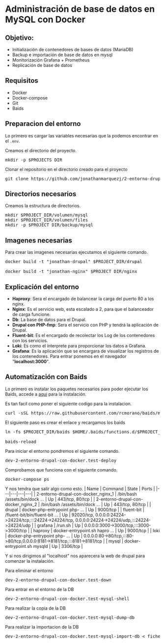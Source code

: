 # Administración de base de datos en MySQL con Docker

## Objetivo:

* Initialización de contenedores de bases de datos (MariaDB)
* Backup e importación de base de datos en mysql
* Monitorización Grafana + Prometheus
* Replicación de base de datos

## Requisitos 

- Docker
- Docker-compose
- Git
- Baids

## Preparacion del entorno
Lo primero es cargar las variables necesarias que la podemos encontrar en el `.env`.

Creamos el directorio del proyecto.
<pre>
mkdir -p $PROJECTS_DIR
</pre>

Clonar el repositorio en el directorio creado para el proyecto
<pre>
git clone https://github.com/jonathanmarquezj/2-entorno-drupal-con-docker.git $PROJECT_DIR
</pre>

## Directorios necesarios
Creamos la estructura de directorios.
<pre>
mkdir $PROJECT_DIR/volumen/mysql
mkdir $PROJECT_DIR/volumen/files
mkdir -p $PROJECT_DIR/backup/mysql
</pre>

## Imagenes necesarias
Para crear las imagenes necesarias ejecutamos el siguiente comando.
<pre>
docker build -t "jonathan-drupal" $PROJECT_DIR/drupal

docker build -t "jonathan-nginx" $PROJECT_DIR/nginx
</pre>

## Explicación del entorno
- <b>Haproxy</b>: Sera el encargado de balancear la carga del puerto 80 a los nginx.
- <b>Nginx</b>: Es el servicio web, esta escalado a 2, para que el balanceador de carga funcione.
- <b>Db</b>: La base de datos para el Drupal.
- <b>Drupal con PHP-fmp</b>: Sera el servicio con PHP y tendrá la aplicación de Drupal.
- <b>Fluent-bit</b>: Es el encargado de recolectar los Log de los contenedores con los servicios.
- <b>Loki</b>: Es como el interprete para proporcionar los datos a Grafana.
- <b>Grafana</b>: Es la aplicación que se encargara de visualizar los registros de los contenedores. Para entrar ponemos en el navegador "<b>localhost:3000</b>".

## Automatización con Baids
Lo primero es instalar los paquetes necesarios para poder ejecutar los Baids, accede a [aqui](https://github.com/rcmorano/baids#installation) para la instalación.

Es tan facil como poner el siguiente codigo para la instalacion.

<pre>
curl -sSL https://raw.githubusercontent.com/rcmorano/baids/master/baids | bash -s install
</pre>

El siguiente paso es crear el enlace y recargamos los baids
<pre>
ln -fs $PROJECT_DIR/baids $HOME/.baids/functions.d/$PROJECT_NAME

baids-reload
</pre>

Para iniciar el entorno pondremos el siguiente comando.
<pre>
dev-2-entorno-drupal-con-docker.test-deploy
</pre>

Comprobamos que funciona con el siguiente comando.
<pre>
docker-compose ps
</pre>

Y nos tendra que salir algo como esto.
| Name | Command | State | Ports |
|---|---|---|---|
| 2-entorno-drupal-con-docker_nginx_1 | /bin/bash /assets/bin/dock ... | Up | 443/tcp, 80/tcp |
| 2-entorno-drupal-con-docker_nginx_2 | /bin/bash /assets/bin/dock ... | Up | 443/tcp, 80/tcp |
| drupal | docker-php-entrypoint php- ... | Up | 9000/tcp |
| fluent-bit | /fluent-bit/bin/fluent-bit ... | Up | 92020/tcp, 0.0.0.0:24224->24224/tcp,:::24224->24224/tcp,    0.0.0.0:24224->24224/udp,:::24224->24224/udp |
| grafana | /run.sh | Up | 0.0.0.0:3000->3000/tcp,:::3000->3000/tcp |
| haproxy | docker-entrypoint.sh hapro ... | Up | 9000/tcp |
| loki | docker-php-entrypoint php- ... | Up | 0.0.0.0:80->80/tcp,:::80->80/tcp,0.0.0.0:8181->8181/tcp,:::8181->8181/tcp |
| mysql | docker-entrypoint.sh mysqld | Up | 3306/tcp |

Y si nos dirigimos al "localhost" nos aparecera la web de drupal para comenzar la instalación.

Para eliminar el entorno
<pre>
dev-2-entorno-drupal-con-docker.test-down
</pre>

Para entrar en el entorno de la DB
<pre>
dev-2-entorno-drupal-con-docker.test-mysql-shell
</pre>

Para realizar la copia de la DB
<pre>
dev-2-entorno-drupal-con-docker.test-mysql-dump-db
</pre>

Para realizar la importacion de la DB
<pre>
dev-2-entorno-drupal-con-docker.test-mysql-import-db < fichero_de_la_copia >
</pre>
